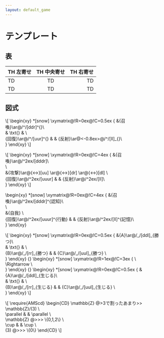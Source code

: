 ```yaml
---
layout: default_game
---
```


# テンプレート

## 表

| TH 左寄せ | TH 中央寄せ | TH 右寄せ |
| :--- | :---: | ---: |
| TD | TD | TD |
| TD | TD | TD |

## 図式

\\[
\begin{xy}
*[snow] \xymatrix@!R=0ex@!C=0.5ex  {
&{召喚}\ar@/^/[ddr]^{}\\\
& \txt{} & \\\
{回復}\ar@/^/[uur]^{} & & {反射}\ar@<-0.8ex>@/^/[ll]_{}\\\
}
\end{xy}
\\]

\\[
\begin{xy}
*[snow] \xymatrix@!R=0ex@!C=4ex {
&{召喚}\ar@/^2ex/[dddr]\\\
\\\
&{攻撃}\ar@{<->}[uu] \ar@{<->}[dr] \ar@{<->}[dl] \\\
{回復}\ar@/^2ex/[uuur] & & {反射}\ar@/^2ex/[ll]\\\
}
\end{xy}
\\]

\begin{xy}
*[snow] \xymatrix@!R=0ex@!C=4ex {
&{召喚}\ar@/^2ex/[dddr]^{認知}\\\
\\\
&{自我} \\\
{回復}\ar@/^2ex/[uuur]^{行動} & & {反射}\ar@/^2ex/[ll]^{記憶}\\\
}
\end{xy}


\\[
\begin{xy}
*[snow] \xymatrix@!R=0ex@!C=0.5ex  {
&{A}\ar@/\_/[ddl]\_{勝つ}\\\
& \txt{} & \\\
{B}\ar@/\_/[rr]\_{勝つ} & & {C}\ar@/\_/[uul]\_{勝つ} \\\
}
\end{xy}
 {}
\begin{xy}
*[snow] \xymatrix@!R=1ex@!C=3ex  {
\\\
 \Rightarrow \\\
}
\end{xy}
 {}
\begin{xy}
*[snow] \xymatrix@!R=0ex@!C=0.5ex  {
&{A}\ar@/\_/[ddl]\_{生じる}\\\
& \txt{} & \\\
{B}\ar@/\_/[rr]\_{生じる} & & {C}\ar@/\_/[uul]\_{生じる} \\\
}
\end{xy}
\\]

\\[
\require{AMScd}
\begin{CD}
\mathbb{Z} @\>3で割ったあまり\>\> \mathbb{Z}/(3) \\\
\parallel  & & \parallel \\\
\mathbb{Z} @\>\>\>  \\{0,1,2\\} \\\
\cup & & \cup  \\\
\(3\) @\>\>\>  \\{0\\}
\end{CD}
\\]
